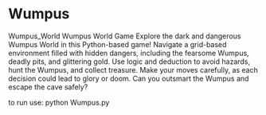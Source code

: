 # Wumpus
Wumpus_World
Wumpus World Game
Explore the dark and dangerous Wumpus World in this Python-based game! Navigate a grid-based environment filled with hidden dangers, including the fearsome Wumpus, deadly pits, and glittering gold. Use logic and deduction to avoid hazards, hunt the Wumpus, and collect treasure. Make your moves carefully, as each decision could lead to glory or doom. Can you outsmart the Wumpus and escape the cave safely?

to run use:
python Wumpus.py
